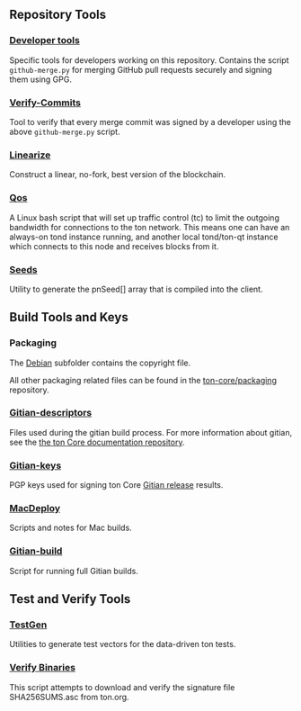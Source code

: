 Repository Tools
---------------------

### [Developer tools](/contrib/devtools) ###
Specific tools for developers working on this repository.
Contains the script `github-merge.py` for merging GitHub pull requests securely and signing them using GPG.

### [Verify-Commits](/contrib/verify-commits) ###
Tool to verify that every merge commit was signed by a developer using the above `github-merge.py` script.

### [Linearize](/contrib/linearize) ###
Construct a linear, no-fork, best version of the blockchain.

### [Qos](/contrib/qos) ###

A Linux bash script that will set up traffic control (tc) to limit the outgoing bandwidth for connections to the ton network. This means one can have an always-on tond instance running, and another local tond/ton-qt instance which connects to this node and receives blocks from it.

### [Seeds](/contrib/seeds) ###
Utility to generate the pnSeed[] array that is compiled into the client.

Build Tools and Keys
---------------------

### Packaging ###
The [Debian](/contrib/debian) subfolder contains the copyright file.

All other packaging related files can be found in the [ton-core/packaging](https://github.com/ton-core/packaging) repository.

### [Gitian-descriptors](/contrib/gitian-descriptors) ###
Files used during the gitian build process. For more information about gitian, see the [the ton Core documentation repository](https://github.com/ton-core/docs).

### [Gitian-keys](/contrib/gitian-keys)
PGP keys used for signing ton Core [Gitian release](/doc/release-process.md) results.

### [MacDeploy](/contrib/macdeploy) ###
Scripts and notes for Mac builds. 

### [Gitian-build](/contrib/gitian-build.py) ###
Script for running full Gitian builds.

Test and Verify Tools 
---------------------

### [TestGen](/contrib/testgen) ###
Utilities to generate test vectors for the data-driven ton tests.

### [Verify Binaries](/contrib/verifybinaries) ###
This script attempts to download and verify the signature file SHA256SUMS.asc from ton.org.
